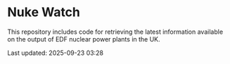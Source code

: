 # Nuke Watch

This repository includes code for retrieving the latest information available on the output of EDF nuclear power plants in the UK.

Last updated: 2025-09-23 03:28